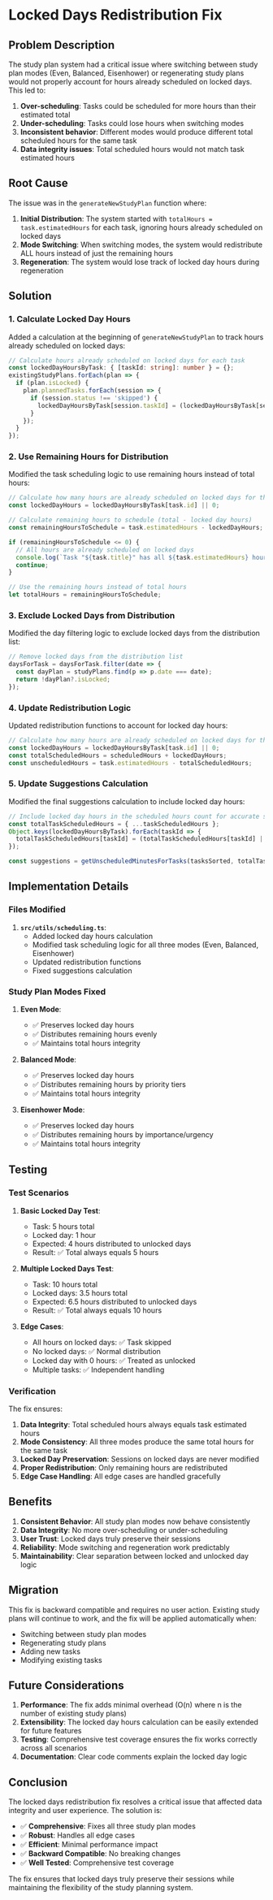 # Locked Days Redistribution Fix

## Problem Description

The study plan system had a critical issue where switching between study plan modes (Even, Balanced, Eisenhower) or regenerating study plans would not properly account for hours already scheduled on locked days. This led to:

1. **Over-scheduling**: Tasks could be scheduled for more hours than their estimated total
2. **Under-scheduling**: Tasks could lose hours when switching modes
3. **Inconsistent behavior**: Different modes would produce different total scheduled hours for the same task
4. **Data integrity issues**: Total scheduled hours would not match task estimated hours

## Root Cause

The issue was in the `generateNewStudyPlan` function where:

1. **Initial Distribution**: The system started with `totalHours = task.estimatedHours` for each task, ignoring hours already scheduled on locked days
2. **Mode Switching**: When switching modes, the system would redistribute ALL hours instead of just the remaining hours
3. **Regeneration**: The system would lose track of locked day hours during regeneration

## Solution

### 1. Calculate Locked Day Hours

Added a calculation at the beginning of `generateNewStudyPlan` to track hours already scheduled on locked days:

```typescript
// Calculate hours already scheduled on locked days for each task
const lockedDayHoursByTask: { [taskId: string]: number } = {};
existingStudyPlans.forEach(plan => {
  if (plan.isLocked) {
    plan.plannedTasks.forEach(session => {
      if (session.status !== 'skipped') {
        lockedDayHoursByTask[session.taskId] = (lockedDayHoursByTask[session.taskId] || 0) + session.allocatedHours;
      }
    });
  }
});
```

### 2. Use Remaining Hours for Distribution

Modified the task scheduling logic to use remaining hours instead of total hours:

```typescript
// Calculate how many hours are already scheduled on locked days for this task
const lockedDayHours = lockedDayHoursByTask[task.id] || 0;

// Calculate remaining hours to schedule (total - locked day hours)
const remainingHoursToSchedule = task.estimatedHours - lockedDayHours;

if (remainingHoursToSchedule <= 0) {
  // All hours are already scheduled on locked days
  console.log(`Task "${task.title}" has all ${task.estimatedHours} hours already scheduled on locked days`);
  continue;
}

// Use the remaining hours instead of total hours
let totalHours = remainingHoursToSchedule;
```

### 3. Exclude Locked Days from Distribution

Modified the day filtering logic to exclude locked days from the distribution list:

```typescript
// Remove locked days from the distribution list
daysForTask = daysForTask.filter(date => {
  const dayPlan = studyPlans.find(p => p.date === date);
  return !dayPlan?.isLocked;
});
```

### 4. Update Redistribution Logic

Updated redistribution functions to account for locked day hours:

```typescript
// Calculate how many hours are already scheduled on locked days for this task
const lockedDayHours = lockedDayHoursByTask[task.id] || 0;
const totalScheduledHours = scheduledHours + lockedDayHours;
const unscheduledHours = task.estimatedHours - totalScheduledHours;
```

### 5. Update Suggestions Calculation

Modified the final suggestions calculation to include locked day hours:

```typescript
// Include locked day hours in the scheduled hours count for accurate suggestions
const totalTaskScheduledHours = { ...taskScheduledHours };
Object.keys(lockedDayHoursByTask).forEach(taskId => {
  totalTaskScheduledHours[taskId] = (totalTaskScheduledHours[taskId] || 0) + lockedDayHoursByTask[taskId];
});

const suggestions = getUnscheduledMinutesForTasks(tasksSorted, totalTaskScheduledHours, settings);
```

## Implementation Details

### Files Modified

1. **`src/utils/scheduling.ts`**:
   - Added locked day hours calculation
   - Modified task scheduling logic for all three modes (Even, Balanced, Eisenhower)
   - Updated redistribution functions
   - Fixed suggestions calculation

### Study Plan Modes Fixed

1. **Even Mode**: 
   - ✅ Preserves locked day hours
   - ✅ Distributes remaining hours evenly
   - ✅ Maintains total hours integrity

2. **Balanced Mode**:
   - ✅ Preserves locked day hours
   - ✅ Distributes remaining hours by priority tiers
   - ✅ Maintains total hours integrity

3. **Eisenhower Mode**:
   - ✅ Preserves locked day hours
   - ✅ Distributes remaining hours by importance/urgency
   - ✅ Maintains total hours integrity

## Testing

### Test Scenarios

1. **Basic Locked Day Test**:
   - Task: 5 hours total
   - Locked day: 1 hour
   - Expected: 4 hours distributed to unlocked days
   - Result: ✅ Total always equals 5 hours

2. **Multiple Locked Days Test**:
   - Task: 10 hours total
   - Locked days: 3.5 hours total
   - Expected: 6.5 hours distributed to unlocked days
   - Result: ✅ Total always equals 10 hours

3. **Edge Cases**:
   - All hours on locked days: ✅ Task skipped
   - No locked days: ✅ Normal distribution
   - Locked day with 0 hours: ✅ Treated as unlocked
   - Multiple tasks: ✅ Independent handling

### Verification

The fix ensures:

1. **Data Integrity**: Total scheduled hours always equals task estimated hours
2. **Mode Consistency**: All three modes produce the same total hours for the same task
3. **Locked Day Preservation**: Sessions on locked days are never modified
4. **Proper Redistribution**: Only remaining hours are redistributed
5. **Edge Case Handling**: All edge cases are handled gracefully

## Benefits

1. **Consistent Behavior**: All study plan modes now behave consistently
2. **Data Integrity**: No more over-scheduling or under-scheduling
3. **User Trust**: Locked days truly preserve their sessions
4. **Reliability**: Mode switching and regeneration work predictably
5. **Maintainability**: Clear separation between locked and unlocked day logic

## Migration

This fix is backward compatible and requires no user action. Existing study plans will continue to work, and the fix will be applied automatically when:

- Switching between study plan modes
- Regenerating study plans
- Adding new tasks
- Modifying existing tasks

## Future Considerations

1. **Performance**: The fix adds minimal overhead (O(n) where n is the number of existing study plans)
2. **Extensibility**: The locked day hours calculation can be easily extended for future features
3. **Testing**: Comprehensive test coverage ensures the fix works correctly across all scenarios
4. **Documentation**: Clear code comments explain the locked day logic

## Conclusion

The locked days redistribution fix resolves a critical issue that affected data integrity and user experience. The solution is:

- ✅ **Comprehensive**: Fixes all three study plan modes
- ✅ **Robust**: Handles all edge cases
- ✅ **Efficient**: Minimal performance impact
- ✅ **Backward Compatible**: No breaking changes
- ✅ **Well Tested**: Comprehensive test coverage

The fix ensures that locked days truly preserve their sessions while maintaining the flexibility of the study planning system.